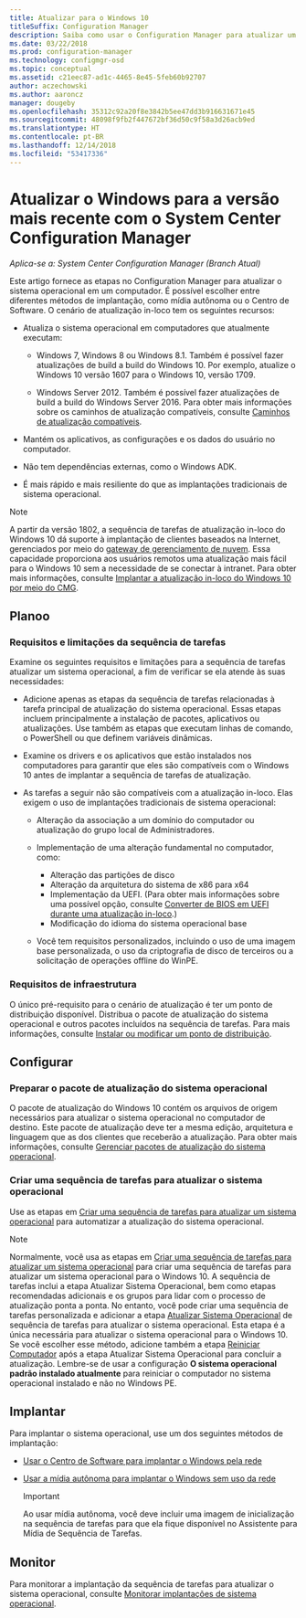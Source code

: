 ```yaml
---
title: Atualizar para o Windows 10
titleSuffix: Configuration Manager
description: Saiba como usar o Configuration Manager para atualizar um sistema operacional do Windows 7 ou posterior para o Windows 10.
ms.date: 03/22/2018
ms.prod: configuration-manager
ms.technology: configmgr-osd
ms.topic: conceptual
ms.assetid: c21eec87-ad1c-4465-8e45-5feb60b92707
author: aczechowski
ms.author: aaroncz
manager: dougeby
ms.openlocfilehash: 35312c92a20f8e3842b5ee47dd3b916631671e45
ms.sourcegitcommit: 48098f9fb2f447672bf36d50c9f58a3d26acb9ed
ms.translationtype: HT
ms.contentlocale: pt-BR
ms.lasthandoff: 12/14/2018
ms.locfileid: "53417336"
---
```

# <a name="upgrade-windows-to-the-latest-version-with-system-center-configuration-manager"></a>Atualizar o Windows para a versão mais recente com o System Center Configuration Manager

*Aplica-se a: System Center Configuration Manager (Branch Atual)*

Este artigo fornece as etapas no Configuration Manager para atualizar o sistema operacional em um computador. É possível escolher entre diferentes métodos de implantação, como mídia autônoma ou o Centro de Software. O cenário de atualização in-loco tem os seguintes recursos:  

-   Atualiza o sistema operacional em computadores que atualmente executam:
    - Windows 7, Windows 8 ou Windows 8.1. Também é possível fazer atualizações de build a build do Windows 10. Por exemplo, atualize o Windows 10 versão 1607 para o Windows 10, versão 1709.  
    
    - Windows Server 2012. Também é possível fazer atualizações de build a build do Windows Server 2016. Para obter mais informações sobre os caminhos de atualização compatíveis, consulte [Caminhos de atualização compatíveis](https://docs.microsoft.com/windows-server/get-started/supported-upgrade-paths#upgrading-previous-retail-versions-of-windows-server-to-windows-server-2016).    

-   Mantém os aplicativos, as configurações e os dados do usuário no computador.  

-   Não tem dependências externas, como o Windows ADK.  

-   É mais rápido e mais resiliente do que as implantações tradicionais de sistema operacional.  


> [!Note]  
> A partir da versão 1802, a sequência de tarefas de atualização in-loco do Windows 10 dá suporte à implantação de clientes baseados na Internet, gerenciados por meio do [gateway de gerenciamento de nuvem](/sccm/core/clients/manage/plan-cloud-management-gateway). Essa capacidade proporciona aos usuários remotos uma atualização mais fácil para o Windows 10 sem a necessidade de se conectar à intranet. Para obter mais informações, consulte [Implantar a atualização in-loco do Windows 10 por meio do CMG](/sccm/osd/deploy-use/manage-task-sequences-to-automate-tasks#deploy-windows-10-in-place-upgrade-via-cmg). <!-- 1357149 -->



##  <a name="BKMK_Plan"></a> Planoo  

### <a name="task-sequence-requirements-and-limitations"></a>Requisitos e limitações da sequência de tarefas

Examine os seguintes requisitos e limitações para a sequência de tarefas atualizar um sistema operacional, a fim de verificar se ela atende às suas necessidades:  

- Adicione apenas as etapas da sequência de tarefas relacionadas à tarefa principal de atualização do sistema operacional. Essas etapas incluem principalmente a instalação de pacotes, aplicativos ou atualizações. Use também as etapas que executam linhas de comando, o PowerShell ou que definem variáveis dinâmicas.  

- Examine os drivers e os aplicativos que estão instalados nos computadores para garantir que eles são compatíveis com o Windows 10 antes de implantar a sequência de tarefas de atualização.  

- As tarefas a seguir não são compatíveis com a atualização in-loco. Elas exigem o uso de implantações tradicionais de sistema operacional:  

  - Alteração da associação a um domínio do computador ou atualização do grupo local de Administradores.  

  - Implementação de uma alteração fundamental no computador, como: 
    - Alteração das partições de disco
    - Alteração da arquitetura do sistema de x86 para x64
    - Implementação da UEFI. (Para obter mais informações sobre uma possível opção, consulte [Converter de BIOS em UEFI durante uma atualização in-loco](/sccm/osd/deploy-use/task-sequence-steps-to-manage-bios-to-uefi-conversion#convert-from-bios-to-uefi-during-an-in-place-upgrade).)
    - Modificação do idioma do sistema operacional base  

  - Você tem requisitos personalizados, incluindo o uso de uma imagem base personalizada, o uso da criptografia de disco de terceiros ou a solicitação de operações offline do WinPE.  

### <a name="infrastructure-requirements"></a>Requisitos de infraestrutura  

O único pré-requisito para o cenário de atualização é ter um ponto de distribuição disponível. Distribua o pacote de atualização do sistema operacional e outros pacotes incluídos na sequência de tarefas. Para mais informações, consulte [Instalar ou modificar um ponto de distribuição](../../core/servers/deploy/configure/install-and-configure-distribution-points.md).



##  <a name="BKMK_Configure"></a> Configurar  

### <a name="prepare-the-os-upgrade-package"></a>Preparar o pacote de atualização do sistema operacional  

  O pacote de atualização do Windows 10 contém os arquivos de origem necessários para atualizar o sistema operacional no computador de destino. Este pacote de atualização deve ter a mesma edição, arquitetura e linguagem que as dos clientes que receberão a atualização. Para obter mais informações, consulte [Gerenciar pacotes de atualização do sistema operacional](../get-started/manage-operating-system-upgrade-packages.md).  


### <a name="create-a-task-sequence-to-upgrade-the-os"></a>Criar uma sequência de tarefas para atualizar o sistema operacional  

  Use as etapas em [Criar uma sequência de tarefas para atualizar um sistema operacional](create-a-task-sequence-to-upgrade-an-operating-system.md) para automatizar a atualização do sistema operacional.  

   > [!NOTE]  
   > Normalmente, você usa as etapas em [Criar uma sequência de tarefas para atualizar um sistema operacional](create-a-task-sequence-to-upgrade-an-operating-system.md) para criar uma sequência de tarefas para atualizar um sistema operacional para o Windows 10. A sequência de tarefas inclui a etapa Atualizar Sistema Operacional, bem como etapas recomendadas adicionais e os grupos para lidar com o processo de atualização ponta a ponta. No entanto, você pode criar uma sequência de tarefas personalizada e adicionar a etapa [Atualizar Sistema Operacional](../understand/task-sequence-steps.md#BKMK_UpgradeOS) de sequência de tarefas para atualizar o sistema operacional. Esta etapa é a única necessária para atualizar o sistema operacional para o Windows 10. Se você escolher esse método, adicione também a etapa [Reiniciar Computador](../understand/task-sequence-steps.md#BKMK_RestartComputer) após a etapa Atualizar Sistema Operacional para concluir a atualização. Lembre-se de usar a configuração **O sistema operacional padrão instalado atualmente** para reiniciar o computador no sistema operacional instalado e não no Windows PE.  



##  <a name="BKMK_Deploy"></a> Implantar  

Para implantar o sistema operacional, use um dos seguintes métodos de implantação:  

  -   [Usar o Centro de Software para implantar o Windows pela rede](use-software-center-to-deploy-windows-over-the-network.md)  

  -   [Usar a mídia autônoma para implantar o Windows sem uso da rede](use-stand-alone-media-to-deploy-windows-without-using-the-network.md)  

      > [!IMPORTANT]  
      > Ao usar mídia autônoma, você deve incluir uma imagem de inicialização na sequência de tarefas para que ela fique disponível no Assistente para Mídia de Sequência de Tarefas.




## <a name="monitor"></a>Monitor  

Para monitorar a implantação da sequência de tarefas para atualizar o sistema operacional, consulte [Monitorar implantações de sistema operacional](monitor-operating-system-deployments.md).  
